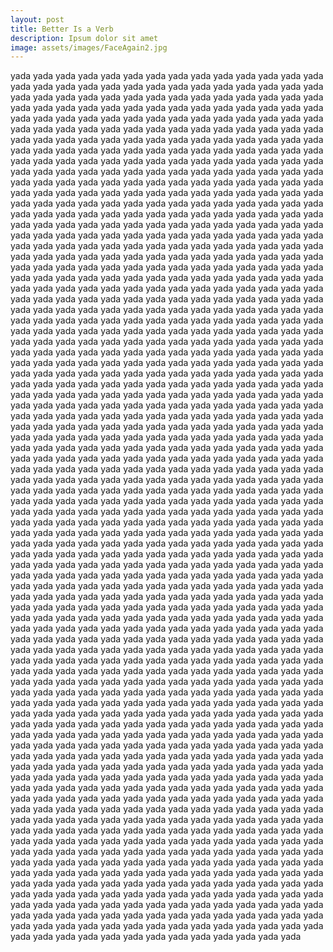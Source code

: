 ```yaml
---
layout: post
title: Better Is a Verb
description: Ipsum dolor sit amet
image: assets/images/FaceAgain2.jpg
---
```


yada yada yada yada yada yada yada yada yada yada yada yada yada yada yada yada yada yada yada yada yada yada yada yada yada yada yada yada yada yada yada yada yada yada yada yada yada yada yada yada yada yada yada yada yada yada yada yada yada yada yada yada yada yada yada yada yada yada yada yada yada yada yada yada yada yada yada yada yada yada yada yada yada yada yada yada yada yada yada yada yada yada yada yada yada yada yada yada yada yada yada yada yada yada yada yada yada yada yada yada yada yada yada yada yada yada yada yada yada yada yada yada yada yada yada yada yada yada yada yada yada yada yada yada yada yada yada yada yada yada yada yada yada yada yada yada yada yada yada yada yada yada yada yada yada yada yada yada yada yada yada yada yada yada yada yada yada yada yada yada yada yada yada yada yada yada yada yada yada yada yada yada yada yada yada yada yada yada yada yada yada yada yada yada yada yada yada yada yada yada yada yada yada yada yada yada yada yada yada yada yada yada yada yada yada yada yada yada yada yada yada yada yada yada yada yada yada yada yada yada yada yada yada yada yada yada yada yada yada yada yada yada yada yada yada yada yada yada yada yada yada yada yada yada yada yada yada yada yada yada yada yada yada yada yada yada yada yada yada yada yada yada yada yada yada yada yada yada yada yada yada yada yada yada yada yada yada yada yada yada yada yada yada yada yada yada yada yada yada yada yada yada yada yada yada yada yada yada yada yada yada yada yada yada yada yada yada yada yada yada yada yada yada yada yada yada yada yada yada yada yada yada yada yada yada yada yada yada yada yada yada yada yada yada yada yada yada yada yada yada yada yada yada yada yada yada yada yada yada yada yada yada yada yada yada yada yada yada yada yada yada yada yada yada yada yada yada yada yada yada yada yada yada yada yada yada yada yada yada yada yada yada yada yada yada yada yada yada yada yada yada yada yada yada yada yada yada yada yada yada yada yada yada yada yada yada yada yada yada yada yada yada yada yada yada yada yada yada yada yada yada yada yada yada yada yada yada yada yada yada yada yada yada yada yada yada yada yada yada yada yada yada yada yada yada yada yada yada yada yada yada yada yada yada yada yada yada yada yada yada yada yada yada yada yada yada yada yada yada yada yada yada yada yada yada yada yada yada yada yada yada yada yada yada yada yada yada yada yada yada yada yada yada yada yada yada yada yada yada yada yada yada yada yada yada yada yada yada yada yada yada yada yada yada yada yada yada yada yada yada yada yada yada yada yada yada yada yada yada yada yada yada yada yada yada yada yada yada yada yada yada yada yada yada yada yada yada yada yada yada yada yada yada yada yada yada yada yada yada yada yada yada yada yada yada yada yada yada yada yada yada yada yada yada yada yada yada yada yada yada yada yada yada yada yada yada yada yada yada yada yada yada yada yada yada yada yada yada yada yada yada yada yada yada yada yada yada yada yada yada yada yada yada yada yada yada yada yada yada yada yada yada yada yada yada yada yada yada yada yada yada yada yada yada yada yada yada yada yada yada yada yada yada yada yada yada yada yada yada yada yada yada yada yada yada yada yada yada yada yada yada yada yada yada yada yada yada yada yada yada yada yada yada yada yada yada yada yada yada yada yada yada yada yada yada yada yada yada yada yada yada yada yada yada yada yada yada yada yada yada yada yada yada yada yada yada yada yada yada yada yada yada yada yada yada yada yada yada yada yada yada yada yada yada yada yada yada yada yada yada yada yada yada yada yada yada yada yada yada yada yada yada yada yada yada yada yada yada yada yada yada yada yada yada yada yada yada yada yada yada yada yada yada yada yada yada yada yada yada yada yada yada yada yada yada yada yada yada yada yada yada yada yada yada yada yada yada yada yada yada yada yada yada yada yada yada yada yada yada yada yada yada yada yada yada yada yada yada yada yada yada yada yada yada yada yada yada yada yada yada yada yada yada yada yada yada yada yada yada yada yada yada yada yada yada yada yada yada yada yada yada yada yada yada yada yada yada yada yada yada yada yada yada yada yada yada yada yada yada yada yada yada yada yada yada yada yada yada yada yada yada yada yada yada yada yada yada yada yada yada yada yada yada yada yada yada yada yada yada yada yada yada yada yada yada yada yada yada yada yada yada yada yada yada yada yada yada yada yada yada yada yada yada yada yada yada yada yada yada yada yada yada yada yada yada yada yada yada yada yada yada yada yada yada yada yada yada yada yada yada yada yada yada yada yada yada yada yada yada yada yada yada yada yada yada yada yada yada yada yada yada yada yada yada yada yada yada yada yada yada yada yada yada yada yada yada yada yada yada yada yada yada yada yada yada yada yada yada yada yada yada yada yada yada yada yada yada yada yada yada yada yada yada yada yada yada yada yada yada yada yada yada yada yada yada yada yada yada yada yada yada yada yada yada yada yada yada yada yada yada yada yada yada yada yada yada yada yada yada yada yada yada yada yada yada yada yada yada yada yada yada yada yada yada yada yada yada yada yada yada yada yada yada yada yada yada yada yada yada yada yada yada yada yada yada yada yada yada yada yada yada yada yada yada yada yada yada yada yada yada yada yada yada yada yada yada yada yada yada yada yada yada yada yada yada yada yada yada yada yada yada yada yada yada yada yada yada yada yada yada yada yada yada yada yada yada yada yada yada yada yada yada yada yada yada yada yada yada yada yada yada yada yada yada yada yada yada 
